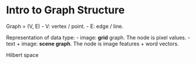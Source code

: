 # Intro to Graph Structure

Graph = (V, E)
    - V: vertex / point.
    - E: edge / line.

Representation of data type: 
    - image: **grid** graph. The node is pixel values.
    - text + image: **scene graph**. The node is image features + word vectors.

Hilbert space
